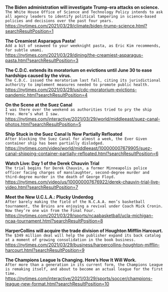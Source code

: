 **The Biden administration will investigate Trump-era attacks on science.**\
`The White House Office of Science and Technology Policy intends to ask all agency leaders to identify political tampering in science-based policies and decisions over the past four years.`\
https://nytimes.com/2021/03/29/climate/biden-trump-science.html?searchResultPosition=1

**The Creamiest Asparagus Pasta!**\
`Add a bit of seaweed to your weeknight pasta, as Eric Kim recommends, for subtle umami.`\
https://nytimes.com/2021/03/29/dining/the-creamiest-asparagus-pasta.html?searchResultPosition=3

**The C.D.C. extends its moratorium on evictions until June 30 to ease hardships caused by the virus.**\
`The C.D.C. issued the moratorium last fall, citing its jurisdictional authority to implement measures needed to promote public health.`\
https://nytimes.com/2021/03/29/us/cdc-moratorium-evictions-pandemic.html?searchResultPosition=4

**On the Scene at the Suez Canal**\
`I was there over the weekend as authorities tried to pry the ship free. Here’s what I saw.`\
https://nytimes.com/interactive/2021/03/29/world/middleeast/suez-canal-photos.html?searchResultPosition=5

**Ship Stuck in the Suez Canal Is Now Partially Refloated**\
`After blocking the Suez Canal for almost a week, the Ever Given container ship has been partially dislodged.`\
https://nytimes.com/video/world/middleeast/100000007679905/suez-canal-shipping-container-partially-refloated.html?searchResultPosition=6

**Watch Live: Day 1 of the Derek Chauvin Trial**\
`The trial begins for Derek Chauvin, a former Minneapolis police officer facing charges of manslaughter, second-degree murder and third-degree murder in the death of George Floyd.`\
https://nytimes.com/video/us/100000007676922/derek-chauvin-trial-live-video.html?searchResultPosition=7

**Meet the New U.C.L.A.: Plucky Underdog**\
`After barely making the field of the N.C.A.A. men’s basketball tournament, the Bruins are enjoying a revival under Coach Mick Cronin. Now they’re one win from the Final Four.`\
https://nytimes.com/2021/03/29/sports/ncaabasketball/ucla-michigan-ncaa-tournament.html?searchResultPosition=8

**HarperCollins will acquire the trade division of Houghton Mifflin Harcourt.**\
`The $349 million deal will help the publisher expand its back catalog at a moment of growing consolidation in the book business.`\
https://nytimes.com/2021/03/29/business/harpercollins-houghton-mifflin-harcourt.html?searchResultPosition=9

**The Champions League Is Changing. Here’s How It Will Work.**\
`After more than a generation in its current form, the Champions League is remaking itself, and about to become an actual league for the first time.`\
https://nytimes.com/interactive/2021/03/29/sports/soccer/champions-league-new-format.html?searchResultPosition=10

